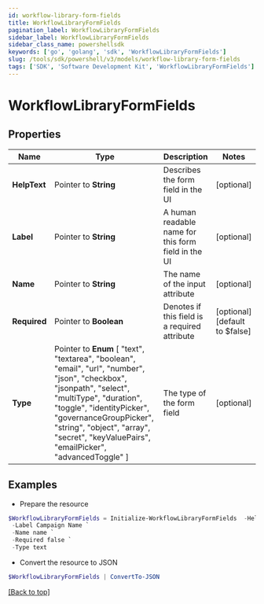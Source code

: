 ```yaml
---
id: workflow-library-form-fields
title: WorkflowLibraryFormFields
pagination_label: WorkflowLibraryFormFields
sidebar_label: WorkflowLibraryFormFields
sidebar_class_name: powershellsdk
keywords: ['go', 'golang', 'sdk', 'WorkflowLibraryFormFields'] 
slug: /tools/sdk/powershell/v3/models/workflow-library-form-fields
tags: ['SDK', 'Software Development Kit', 'WorkflowLibraryFormFields']
---
```



# WorkflowLibraryFormFields

## Properties

Name | Type | Description | Notes
------------ | ------------- | ------------- | -------------
**HelpText** |  Pointer to **String** | Describes the form field in the UI | [optional] 
**Label** |  Pointer to **String** | A human readable name for this form field in the UI | [optional] 
**Name** |  Pointer to **String** | The name of the input attribute | [optional] 
**Required** |  Pointer to **Boolean** | Denotes if this field is a required attribute | [optional] [default to $false]
**Type** |  Pointer to  **Enum** [  "text",    "textarea",    "boolean",    "email",    "url",    "number",    "json",    "checkbox",    "jsonpath",    "select",    "multiType",    "duration",    "toggle",    "identityPicker",    "governanceGroupPicker",    "string",    "object",    "array",    "secret",    "keyValuePairs",    "emailPicker",    "advancedToggle" ] | The type of the form field | [optional] 

## Examples

- Prepare the resource
```powershell
$WorkflowLibraryFormFields = Initialize-WorkflowLibraryFormFields  -HelpText The name to give to this certification campaign. `
 -Label Campaign Name `
 -Name name `
 -Required false `
 -Type text
```

- Convert the resource to JSON
```powershell
$WorkflowLibraryFormFields | ConvertTo-JSON
```


[[Back to top]](#) 

